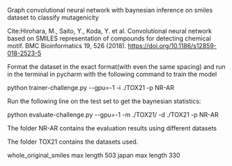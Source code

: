 Graph convolutional neural network with baynesian inference on smiles dataset to classify mutagenicity

Cite:Hirohara, M., Saito, Y., Koda, Y. et al. Convolutional neural network based on SMILES representation of compounds for detecting chemical motif. BMC Bioinformatics 19, 526 (2018). https://doi.org/10.1186/s12859-018-2523-5

Format the dataset in the exact format(with even the same spacing)
and run in the terminal in pycharm with the following command to train the model

python trainer-challenge.py --gpu=-1 -i ./TOX21  -p NR-AR

Run the following line on the test set to get the baynesian statistics:

python evaluate-challenge.py --gpu=-1 -m ./TOX21/ -d ./TOX21 -p NR-AR

The folder NR-AR contains the evaluation results using different datasets

The folder TOX21 contains the datasets used.

whole_original_smiles max length 503
japan max length 330

